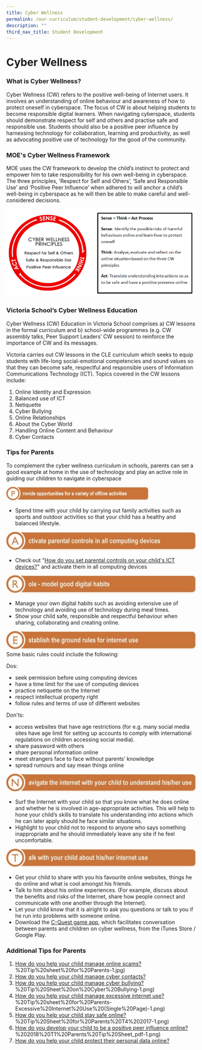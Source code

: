 ```yaml
---
title: Cyber Wellness
permalink: /our-curriculum/student-development/cyber-wellness/
description: ""
third_nav_title: Student Development
---
```

# **Cyber Wellness**

### What is Cyber Wellness?

Cyber Wellness (CW) refers to the positive well-being of Internet users. It involves an understanding of online behaviour and awareness of how to protect oneself in cyberspace. The focus of CW is about helping students to become responsible digital learners. When navigating cyberspace, students should demonstrate respect for self and others and practise safe and responsible use. Students should also be a positive peer influence by harnessing technology for collaboration, learning and productivity, as well as advocating positive use of technology for the good of the community.

### MOE's Cyber Wellness Framework

MOE uses the CW framework to develop the child’s instinct to protect and empower him to take responsibility for his own well-being in cyberspace. The three principles, ‘Respect for Self and Others’, ‘Safe and Responsible Use’ and ‘Positive Peer Influence’ when adhered to will anchor a child’s well-being in cyberspace as he will then be able to make careful and well-considered decisions.

![](/images/Cyber-Wellness-Principles.png)

### Victoria School’s Cyber Wellness Education

Cyber Wellness (CW) Education in Victoria School comprises a) CW lessons in the formal curriculum and b) school-wide programmes (e.g. CW assembly talks, Peer Support Leaders’ CW session) to reinforce the importance of CW and its messages.

Victoria carries out CW lessons in the CLE curriculum which seeks to equip students with life-long social-emotional competencies and sound values so that they can become safe, respectful and responsible users of Information Communications Technology (ICT). Topics covered in the CW lessons include:

1.  Online Identity and Expression
2.  Balanced use of ICT
3.  Netiquette
4.  Cyber Bullying
5.  Online Relationships
6.  About the Cyber World
7.  Handling Online Content and Behaviour
8.  Cyber Contacts


### Tips for Parents

To complement the cyber wellness curriculum in schools, parents can set a good example at home in the use of technology and play an active role in guiding our children to navigate in cyberspace


<img src="/images/P-1.jpg" 
     style="width:75%">
*   Spend time with your child by carrying out family activities such as sports and outdoor activities so that your child has a healthy and balanced lifestyle.

![](/images/A-1.jpg)
*   Check out "[How do you set parental controls on your child's ICT devices?](https://ictconnection.moe.edu.sg/cyber-wellness/for-parents/guides-and-tips/parental-controls)" and activate them in all computing devices

![](/images/R-1.jpg)
*   Manage your own digital habits such as avoiding extensive use of technology and avoiding use of technology during meal times.
*   Show your child safe, responsible and respectful behaviour when sharing, collaborating and creating online.

![](/images/E-1.jpg)
Some basic rules could include the following:

Dos:

*   seek permission before using computing devices
*   have a time limit for the use of computing devices
*   practice netiquette on the Internet
*   respect intellectual property right
*   follow rules and terms of use of different websites

Don'ts:

*   access websites that have age restrictions (for e.g. many social media sites have age limit for setting up accounts to comply with international regulations on children accessing social media).
*   share password with others
*   share personal information online
*   meet strangers face to face without parents’ knowledge
*   spread rumours and say mean things online

![](/images/N-1.jpg)
*   Surf the Internet with your child so that you know what he does online and whether he is involved in age-appropriate activities. This will help to hone your child’s skills to translate his understanding into actions which he can later apply should he face similar situations.
*   Highlight to your child not to respond to anyone who says something inappropriate and he should immediately leave any site if he feel uncomfortable.

![](/images/T-1.jpg)
*   Get your child to share with you his favourite online websites, things he do online and what is cool amongst his friends.
*   Talk to him about his online experiences. (For example, discuss about the benefits and risks of the Internet, share how people connect and communicate with one another through the Internet).
*   Let your child know that it is alright to ask you questions or talk to you if he run into problems with someone online.
*   Download the [C-Quest game app](https://ictconnection.moe.edu.sg/cyber-wellness/for-parents/resources/c-quest), which facilitates conversation between parents and children on cyber wellness, from the iTunes Store / Google Play.

### Additional Tips for Parents

1.  [How do you help your child manage online scams?](https://ictconnection.moe.edu.sg/ictconnection/slot/u200/Cyber%20Wellness/CW%20Connect/4)%20Tip%20sheet%20for%20Parents-1.jpg)
2.  [How do you help your child manage cyber contacts?](https://ictconnection.moe.edu.sg/ictconnection/slot/u200/Cyber%20Wellness/CW%20Connect/Cyber%20Contacts%20Tip%20Sheet-1.jpg)
3.  [How do you help your child manage cyber bullying?](https://ictconnection.moe.edu.sg/ictconnection/slot/u200/Cyber%20Wellness/CW%20Connect/4)%20Tip%20Sheet%20on%20Cyber%20Bullying-1.png)
4.  [How do you help your child manage excessive internet use?](https://ictconnection.moe.edu.sg/ictconnection/slot/u200/Cyber%20Wellness/CW%20Connect/May%202017/4)%20Tip%20sheet%20for%20Parents-Excessive%20Internet%20Use%20(Single%20Page)-1.png)
5.  [How do you help your child stay safe online?](https://ictconnection.moe.edu.sg/ictconnection/slot/u200/Cyber%20Wellness/CW%20Connect/Oct%202017/Sec/4)%20Tip%20Sheet%20for%20Parents%20T4%202017-1.png)
6.  [How do you develop your child to be a positive peer influence online?](https://ictconnection.moe.edu.sg/ictconnection/slot/u200/Cyber%20Wellness/CW%20Connect/Feb%202018/3B)%202018%20T1%20Parents%20Tip%20Sheet_pdf-1.png)
7.  [How do you help your child protect their personal data online?](https://victoria.moe.edu.sg/wp-content/uploads/2018/10/3B-2018-Connect-T4-Parents-Tip-Sheet.pdf)